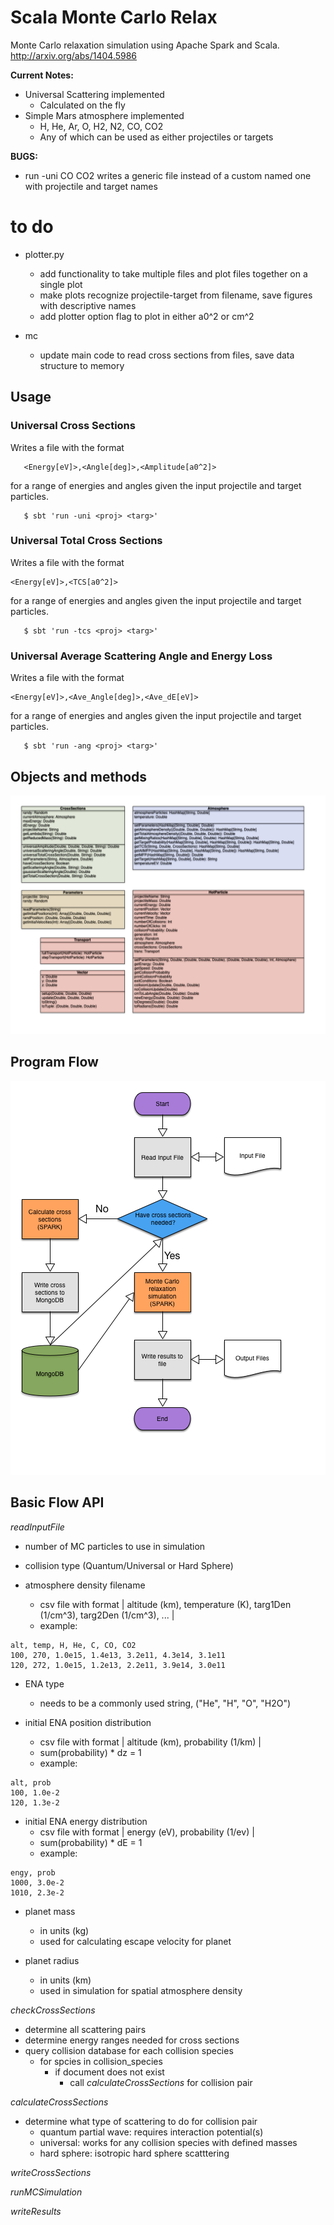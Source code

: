 # Scala Monte Carlo Relax
Monte Carlo relaxation simulation using Apache Spark and Scala.
http://arxiv.org/abs/1404.5986

**Current Notes:**

* Universal Scattering implemented
  * Calculated on the fly
* Simple Mars atmosphere implemented
  * H, He, Ar, O, H2, N2, CO, CO2
  * Any of which can be used as either projectiles or targets

**BUGS:**

* run -uni CO CO2 writes a generic file instead of a custom named one with projectile and target names

# to do
* plotter.py
  * add functionality to take multiple files and plot files together on a single plot
  * make plots recognize projectile-target from filename, save figures with descriptive names 
  * add plotter option flag to plot in either a0^2 or cm^2
  
* mc
  * update main code to read cross sections from files, save data structure to memory 

## Usage
### Universal Cross Sections
Writes a file with the format

```
   <Energy[eV]>,<Angle[deg]>,<Amplitude[a0^2]>
```

for a range of energies and angles given the input projectile and target particles.

```
   $ sbt 'run -uni <proj> <targ>'
```
### Universal Total Cross Sections
Writes a file with the format

```
<Energy[eV]>,<TCS[a0^2]>
```

for a range of energies and angles given the input projectile and target particles.

```
   $ sbt 'run -tcs <proj> <targ>'
```
### Universal Average Scattering Angle and Energy Loss
Writes a file with the format

```
<Energy[eV]>,<Ave_Angle[deg]>,<Ave_dE[eV]>
```

for a range of energies and angles given the input projectile and target particles.

```
   $ sbt 'run -ang <proj> <targ>'
```

## Objects and methods
![Object Diagrams](./documentation/Object_Diagrams.png)

## Program Flow 
![Flow Diagram](./documentation/OverallFlow.png)

## Basic Flow API
_readInputFile_

* number of MC particles to use in simulation

* collision type (Quantum/Universal or Hard Sphere)

* atmosphere density filename
  * csv file with format | altitude (km), temperature (K), targ1Den (1/cm^3), targ2Den (1/cm^3), ... | 
  * example:

```
alt, temp, H, He, C, CO, CO2
100, 270, 1.0e15, 1.4e13, 3.2e11, 4.3e14, 3.1e11
120, 272, 1.0e15, 1.2e13, 2.2e11, 3.9e14, 3.0e11
```

* ENA type
  * needs to be a commonly used string, ("He", "H", "O", "H2O")

* initial ENA position distribution
  * csv file with format | altitude (km), probability (1/km) |
  * sum(probability) * dz = 1
  * example:

```
alt, prob
100, 1.0e-2
120, 1.3e-2
```

* initial ENA energy distribution
  * csv file with format | energy (eV), probability (1/ev) |
  * sum(probability) * dE = 1
  * example:

```
engy, prob
1000, 3.0e-2
1010, 2.3e-2
```

* planet mass
  * in units (kg)
  * used for calculating escape velocity for planet

* planet radius
  * in units (km)
  * used in simulation for spatial atmosphere density

_checkCrossSections_

* determine all scattering pairs
* determine energy ranges needed for cross sections
* query collision database for each collision species
  * for spcies in collision_species
    * if document does not exist
      * call _calculateCrossSections_ for collision pair

_calculateCrossSections_

* determine what type of scattering to do for collision pair
  * quantum partial wave: requires interaction potential(s)
  * universal: works for any collision species with defined masses
  * hard sphere: isotropic hard sphere scatttering


_writeCrossSections_

_runMCSimulation_

_writeResults_
